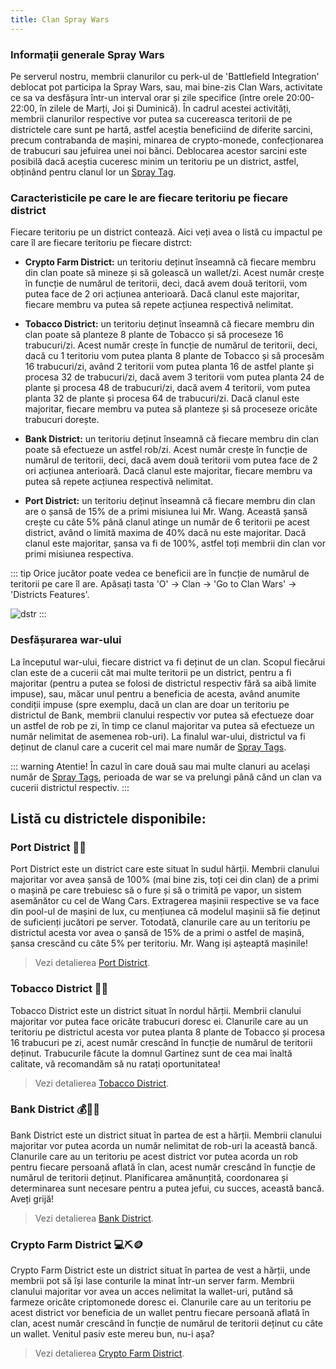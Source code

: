 ```yaml
---
title: Clan Spray Wars
---
```


### Informații generale Spray Wars

Pe serverul nostru, membrii clanurilor cu perk-ul de 'Battlefield Integration' deblocat pot participa la Spray Wars, sau, mai bine-zis Clan Wars, activitate ce sa va desfășura într-un interval orar și zile specifice (între orele 20:00-22:00, în zilele de Marți, Joi și Duminică). În cadrul acestei activități, membrii clanurilor respective vor putea sa cucereasca teritorii de pe districtele care sunt pe hartă, astfel aceștia beneficiind de diferite sarcini, precum contrabanda de mașini, minarea de crypto-monede, confecționarea de trabucuri sau jefuirea unei noi bănci. Deblocarea acestor sarcini este posibilă dacă aceștia cuceresc minim un teritoriu pe un district, astfel, obținând pentru clanul lor un [Spray Tag](./spray-tags.md). 

### Caracteristicile pe care le are fiecare teritoriu pe fiecare district
Fiecare teritoriu pe un district contează. Aici veți avea o listă cu impactul pe care îl are fiecare teritoriu pe fiecare distrct:

- **Crypto Farm District:** un teritoriu deținut înseamnă că fiecare membru din clan poate să mineze și să golească un wallet/zi. Acest număr cresțe în funcție de numărul de teritorii, deci, dacă avem două teritorii, vom putea face de 2 ori acțiunea anterioară. Dacă clanul este majoritar, fiecare membru va putea să repete acțiunea respectivă nelimitat.

- **Tobacco District:** un teritoriu deținut înseamnă că fiecare membru din clan poate să planteze 8 plante de Tobacco și să proceseze 16 trabucuri/zi. Acest număr cresțe în funcție de numărul de teritorii, deci, dacă cu 1 teritoriu vom putea planta 8 plante de Tobacco și să procesăm 16 trabucuri/zi, având 2 teritorii vom putea planta 16 de astfel plante și procesa 32 de trabucuri/zi, dacă avem 3 teritorii vom putea planta 24 de plante și procesa 48 de trabucuri/zi, dacă avem 4 teritorii, vom putea planta 32 de plante și procesa 64 de trabucuri/zi. Dacă clanul este majoritar, fiecare membru va putea să planteze și să proceseze oricâte trabucuri dorește.

- **Bank District:** un teritoriu deținut înseamnă că fiecare membru din clan poate să efectueze un astfel rob/zi. Acest număr cresțe în funcție de numărul de teritorii, deci, dacă avem două teritorii vom putea face de 2 ori acțiunea anterioară. Dacă clanul este majoritar, fiecare membru va putea să repete acțiunea respectivă nelimitat.

- **Port District:** un teritoriu deținut înseamnă că fiecare membru din clan are o șansă de 15% de a primi misiunea lui Mr. Wang. Această șansă crește cu câte 5% până clanul atinge un număr de 6 teritorii pe acest district, având o limită maxima de 40% dacă nu este majoritar. Dacă clanul este majoritar, șansa va fi de 100%, astfel toți membrii din clan vor primi misiunea respectiva.

::: tip
Orice jucător poate vedea ce beneficii are în funcție de numărul de teritorii pe care îl are. Apăsați tasta 'O' -> Clan -> 'Go to Clan Wars' -> 'Districts Features'.

<Image src = "https://imgur.com/ZaZNVgE.png" alt= "dstr"/>
:::

### Desfășurarea war-ului

La începutul war-ului, fiecare district va fi deținut de un clan. Scopul fiecărui clan este de a cucerii cât mai multe teritorii pe un district, pentru a fi majoritar (pentru a putea se folosi de districtul respectiv fără sa aibă limite impuse), sau, măcar unul pentru a beneficia de acesta, având anumite condiții impuse (spre exemplu, dacă un clan are doar un teritoriu pe districtul de Bank, membrii clanului respectiv vor putea să efectueze doar un astfel de rob pe zi, în timp ce clanul majoritar va putea să efectueze un număr nelimitat de asemenea rob-uri). La finalul war-ului, districtul va fi deținut de clanul care a cucerit cel mai mare număr de [Spray Tags](./spray-tags.md).

::: warning Atentie!
În cazul în care două sau mai multe clanuri au același număr de [Spray Tags](./spray-tags.md), perioada de war se va prelungi până când un clan va cucerii districtul respectiv.
:::

## Listă cu districtele disponibile:

### Port District 🚢🔐

Port District este un district care este situat în sudul hărții. Membrii clanului majoritar vor avea șansă de 100% (mai bine zis, toți cei din clan) de a primi o mașină pe care trebuiesc să o fure și să o trimită pe vapor, un sistem asemănător cu cel de Wang Cars. Extragerea mașinii respective se va face din pool-ul de mașini de lux, cu mențiunea că modelul mașinii să fie deținut de suficienți jucători pe server. Totodată, clanurile care au un teritoriu pe districtul acesta vor avea o șansă de 15% de a primi o astfel de mașină, șansa crescând cu câte 5% per teritoriu. Mr. Wang iși așteaptă mașinile!

> Vezi detalierea [Port District](./districts/port.md).

### Tobacco District 🌿🌱

Tobacco District este un district situat în nordul hărții. Membrii clanului majoritar vor putea face oricâte trabucuri doresc ei. Clanurile care au un teritoriu pe districtul acesta vor putea planta 8 plante de Tobacco și procesa 16 trabucuri pe zi, acest număr crescând în funcție de numărul de teritorii deținut. Trabucurile făcute la domnul Gartinez sunt de cea mai înaltă calitate, vă recomandăm să nu ratați oportunitatea!

> Vezi detalierea [Tobacco District](./districts/tobacco.md).

### Bank District 💰🏦🔫

Bank District este un district situat în partea de est a hărții. Membrii clanului majoritar vor putea acorda un număr nelimitat de rob-uri la această bancă. Clanurile care au un teritoriu pe acest district vor putea acorda un rob pentru fiecare persoană aflată în clan, acest număr crescând în funcție de numărul de teritorii deținut. Planificarea amănunțită, coordonarea și determinarea sunt necesare pentru a putea jefui, cu succes, această bancă. Aveți grijă!

> Vezi detalierea [Bank District](./districts/bank.md).

### Crypto Farm District 💻⛏️🪙

Crypto Farm District este un district situat în partea de vest a hărții, unde membrii pot să își lase conturile la minat într-un server farm. Membrii clanului majoritar vor avea un acces nelimitat la wallet-uri, putând să farmeze oricâte criptomonede doresc ei. Clanurile care au un teritoriu pe acest district vor beneficia de un wallet pentru fiecare persoană aflată în clan, acest număr crescând în funcție de numărul de teritorii deținut cu câte un wallet. Venitul pasiv este mereu bun, nu-i așa?

> Vezi detalierea [Crypto Farm District](./districts/crypto-farm.md).
